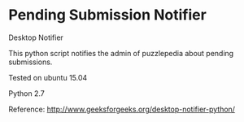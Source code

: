 # Pending Submission Notifier

Desktop Notifier

This python script notifies the admin of puzzlepedia about pending submissions.


Tested on ubuntu 15.04

Python 2.7

Reference: http://www.geeksforgeeks.org/desktop-notifier-python/
